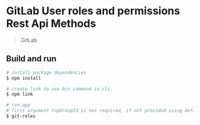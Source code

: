 # GitLab User roles and permissions Rest Api Methods

> GitLab

## Build and run

``` bash
# install package dependencies
$ npm install

# create link to use bin command in cli
$ npm link

# run app
# first argument topGroupId is not required, if not provided using default
$ git-roles
```
